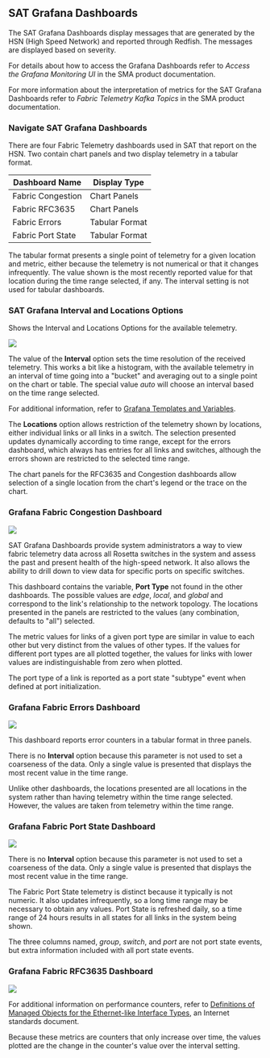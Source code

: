 ## SAT Grafana Dashboards

The SAT Grafana Dashboards display messages that are generated by the HSN (High Speed Network) and reported through
Redfish. The messages are displayed based on severity.

For details about how to access the Grafana Dashboards refer to _Access the Grafana Monitoring UI_ in the SMA product
documentation.

For more information about the interpretation of metrics for the SAT Grafana Dashboards refer to _Fabric Telemetry
Kafka Topics_ in the SMA product documentation.

### Navigate SAT Grafana Dashboards

There are four Fabric Telemetry dashboards used in SAT that report on the HSN. Two contain chart panels and two display
telemetry in a tabular format.

|Dashboard Name|Display Type|
|--------------|------------|
|Fabric Congestion|Chart Panels|
|Fabric RFC3635|Chart Panels|
|Fabric Errors|Tabular Format|
|Fabric Port State|Tabular Format|

The tabular format presents a single point of telemetry for a given location and metric, either because the telemetry
is not numerical or that it changes infrequently. The value shown is the most recently reported value for that location
during the time range selected, if any. The interval setting is not used for tabular dashboards.

### SAT Grafana Interval and Locations Options

Shows the Interval and Locations Options for the available telemetry.

![](images/SAT_Grafana_Fabric_Vars.png)

The value of the **Interval** option sets the time resolution of the received telemetry. This works a bit like a
histogram, with the available telemetry in an interval of time going into a "bucket" and averaging out to a single
point on the chart or table. The special value *auto* will choose an interval based on the time range selected.

For additional information, refer to [Grafana Templates and Variables](https://grafana.com/docs/grafana/latest/reference/templating/#interval-variables).

The **Locations** option allows restriction of the telemetry shown by locations, either individual links or all links
in a switch. The selection presented updates dynamically according to time range, except for the errors dashboard,
which always has entries for all links and switches, although the errors shown are restricted to the selected time
range.

The chart panels for the RFC3635 and Congestion dashboards allow selection of a single location from the chart's legend
or the trace on the chart.

### Grafana Fabric Congestion Dashboard

![](images/Grafana_Fabric_Congestion.png)

SAT Grafana Dashboards provide system administrators a way to view fabric telemetry data across all Rosetta switches in
the system and assess the past and present health of the high-speed network. It also allows the ability to drill down
to view data for specific ports on specific switches.

This dashboard contains the variable, **Port Type** not found in the other dashboards. The possible values are *edge*,
*local*, and *global* and correspond to the link's relationship to the network topology. The locations presented in the
panels are restricted to the values (any combination, defaults to "all") selected.

The metric values for links of a given port type are similar in value to each other but very distinct from the values of
other types. If the values for different port types are all plotted together, the values for links with lower values are
indistinguishable from zero when plotted.

The port type of a link is reported as a port state "subtype" event when defined at port initialization.

### Grafana Fabric Errors Dashboard

![](images/Grafana_HSN_Errors.png)

This dashboard reports error counters in a tabular format in three panels.

There is no **Interval** option because this parameter is not used to set a coarseness of the data. Only a single value
is presented that displays the most recent value in the time range.

Unlike other dashboards, the locations presented are all locations in the system rather than having telemetry within
the time range selected. However, the values are taken from telemetry within the time range.

### Grafana Fabric Port State Dashboard

![](images/Fabric_PortState_Locations_UI.png)

There is no **Interval** option because this parameter is not used to set a coarseness of the data. Only a single value
is presented that displays the most recent value in the time range.

The Fabric Port State telemetry is distinct because it typically is not numeric. It also updates infrequently, so a
long time range may be necessary to obtain any values. Port State is refreshed daily, so a time range of 24 hours
results in all states for all links in the system being shown.

The three columns named, *group*, *switch*, and *port* are not port state events, but extra information included with
all port state events.

### Grafana Fabric RFC3635 Dashboard

![](images/Grafana_rfc3635.png)

For additional information on performance counters, refer to
 [Definitions of Managed Objects for the Ethernet-like Interface Types](https://tools.ietf.org/html/rfc3635),
 an Internet standards document.

Because these metrics are counters that only increase over time, the values plotted are the change in the counter's
value over the interval setting.
